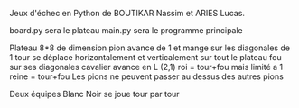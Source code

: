 Jeux d'échec en Python de BOUTIKAR Nassim et ARIES Lucas.

board.py sera le plateau
main.py sera le programme principale

Plateau 8\*8 de dimension
pion avance de 1 et mange sur les diagonales de 1
tour se déplace horizontalement et verticalement sur tout le plateau
fou sur ses diagonales
cavalier avance en L (2,1)
roi = tour+fou mais limité a 1
reine = tour+fou
Les pions ne peuvent passer au dessus des autres pions

Deux équipes Blanc Noir se joue tour par tour
